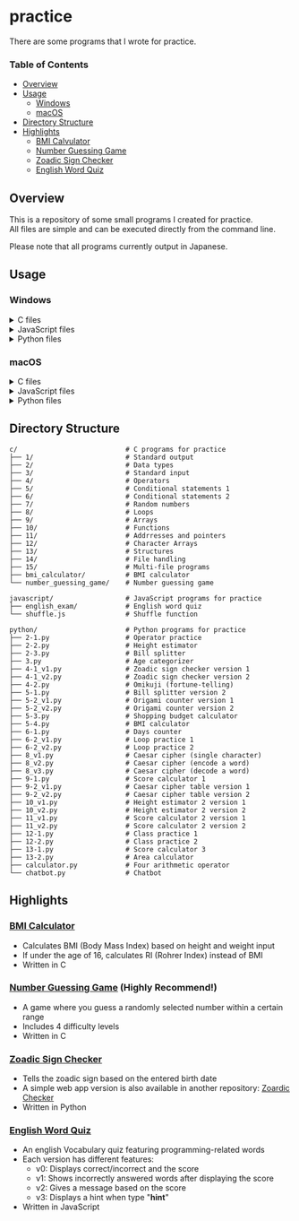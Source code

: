 # practice

There are some programs that I wrote for practice.  

### Table of Contents
- [Overview](#overview)  
- [Usage](#usage)  
  - [Windows](#windows)
  - [macOS](#macos)
- [Directory Structure](#directory-structure)  
- [Highlights](#highlights)  
  - [BMI Calvulator](#bmi-calculator)
  - [Number Guessing Game](#number-guessing-game)  
  - [Zoadic Sign Checker](#zoadic-sign-checker)  
  - [English Word Quiz](#english-word-quiz)  

## Overview

This is a repository of some small programs I created for practice.  
All files are simple and can be executed directly from the command line.  

Please note that all programs currently output in Japanese.

## Usage

### Windows

<details>
<summary>C files</summary>

1. Check if GCC(such as MinGW) is installed.    
    If not, download it from:  
      [MinGW-w64](https://sourceforge.net/projects/mingw-w64/)  
2. Open the Command Prompt.  
3. Navigate to the directory containing the source code:  

    ```shell
    cd path\to\c_files
    ```

4. Compile the code:  

    ```shell
    gcc file_name.c -o executable_file_name.exe
    ```

5. Run the executable file:  

    ```shell
    ./executable_file_name.exe
    ```

</details>

<details> <summary>JavaScript files</summary>

1. Check if Node.js is installed.  
    If not, download it from:  
      [Node.js official website](https://nodejs.org/ja)  
2. Open the Command Prompt.  
3. Navigate to the directory containing the script:  

    ```shell
    cd path\to\js_files
    ```

4. Run the script:  

    ```shell
    node file_name.js
    ```

</details>

<details> <summary>Python files</summary>

1. Check if Python is installed.  
    If not, download it from:  
      [Python official website](https://www.python.org/downloads/)  
2. Open the Command Prompt  
3. Navigate to the directry containing the script:  

    ```shell
    cd path\to\python_files
    ```

4. Run the script:  

    ```shell
    python ファイル名.py
    ```

</details>

### macOS

<details> <summary>C files</summary>

1. Open the Terminal.  
2. Check if GCC（Xcode command Line Tools） is installed.  
    Run the following command; if it's not installed, you'll be prompted to install it:   
      
      ```shell
      gcc --version
      ```

3. Navigate to the directory containing the source code:  

    ```shell
    cd /path/to/c_files
    ```

4. Compile teh code:  

    ```shell
    gcc file_name.c -o executable_file_name
    ```

5. Run the executable file:  

    ```shell
    ./executable_file_name
    ```

</details>

<details> <summary>JavaScript files</summary>

1. Check if Node.js is installed.  
    If not, download it from:  
      [Node.js official website](https://nodejs.org/ja)  
2. Open the Terminal.  
3. Navigate to the directory containing the script:  

    ```shell
    cd /path/to/js_files
    ```

4. Run the script:  

    ```shell
    node file_name.js
    ```

</details>

<details> <summary>Python files</summary>

1. Check if Python is installed  
    Python3 is usually pre-installed on macOS. if not, download it from:  
      [Python official website](https://www.python.org/downloads/)  
2. Open the Terminal  
3. Navigate to the directory containing the script  

    ```shell
    cd /path/to/python_files
    ```

4. Run the script  

    ```shell
    python3 file_name.py
    ```

</details>

## Directory Structure

```
c/                           # C programs for practice  
├── 1/                       # Standard output  
├── 2/                       # Data types  
├── 3/                       # Standard input  
├── 4/                       # Operators  
├── 5/                       # Conditional statements 1  
├── 6/                       # Conditional statements 2  
├── 7/                       # Random numbers  
├── 8/                       # Loops  
├── 9/                       # Arrays  
├── 10/                      # Functions  
├── 11/                      # Addrresses and pointers  
├── 12/                      # Character Arrays  
├── 13/                      # Structures  
├── 14/                      # File handling  
├── 15/                      # Multi-file programs  
├── bmi_calculator/          # BMI calculator  
└── number_guessing_game/    # Number guessing game  
  
javascript/                  # JavaScript programs for practice  
├── english_exam/            # English word quiz  
└── shuffle.js               # Shuffle function  
  
python/                      # Python programs for practice  
├── 2-1.py                   # Operator practice  
├── 2-2.py                   # Height estimator  
├── 2-3.py                   # Bill splitter  
├── 3.py                     # Age categorizer  
├── 4-1_v1.py                # Zoadic sign checker version 1  
├── 4-1_v2.py                # Zoadic sign checker version 2  
├── 4-2.py                   # Omikuji (fortune-telling)  
├── 5-1.py                   # Bill splitter version 2  
├── 5-2_v1.py                # Origami counter version 1  
├── 5-2_v2.py                # Origami counter version 2  
├── 5-3.py                   # Shopping budget calculator  
├── 5-4.py                   # BMI calculator  
├── 6-1.py                   # Days counter  
├── 6-2_v1.py                # Loop practice 1  
├── 6-2_v2.py                # Loop practice 2  
├── 8_v1.py                  # Caesar cipher (single character)  
├── 8_v2.py                  # Caesar cipher (encode a word)  
├── 8_v3.py                  # Caesar cipher (decode a word)  
├── 9-1.py                   # Score calculator 1  
├── 9-2_v1.py                # Caesar cipher table version 1  
├── 9-2_v2.py                # Caesar cipher table version 2  
├── 10_v1.py                 # Height estimator 2 version 1  
├── 10_v2.py                 # Height estimator 2 version 2  
├── 11_v1.py                 # Score calculator 2 version 1  
├── 11_v2.py                 # Score calculator 2 version 2  
├── 12-1.py                  # Class practice 1  
├── 12-2.py                  # Class practice 2  
├── 13-1.py                  # Score calculator 3  
├── 13-2.py                  # Area calculator  
├── calculator.py            # Four arithmetic operator
└── chatbot.py               # Chatbot
```
## Highlights

### [BMI Calculator](c/bmi_calculator/v5.c)  
- Calculates BMI (Body Mass Index) based on height and weight input  
- If under the age of 16, calculates RI (Rohrer Index) instead of BMI  
- Written in C  

### [Number Guessing Game](c/number_guessing_game/v5.c) (Highly Recommend!)  
- A game where you guess a randomly selected number within a certain range  
- Includes 4 difficulty levels  
- Written in C  

### [Zoadic Sign Checker](python/04-1_v2.py)  
- Tells the zoadic sign based on the entered birth date  
- A simple web app version is also available in another repository: [Zoardic Checker](https://github.com/kotonekanno/zoadic-checker)  
- Written in Python  

### [English Word Quiz](javascript/english_exam/)  
- An english Vocabulary quiz featuring programming-related words  
- Each version has different features:  
	- v0: Displays correct/incorrect and the score 
	- v1: Shows incorrectly answered words after displaying the score  
	- v2: Gives a message based on the score  
	- v3: Displays a hint when type "**hint**"  
- Written in JavaScript 

